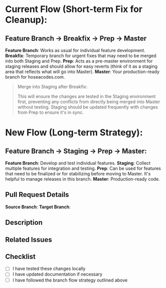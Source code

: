 # Current Flow (Short-term Fix for Cleanup):
## Feature Branch → Breakfix → Prep → Master
**Feature Branch**: Works as usual for individual feature development.
**Breakfix**: Temporary branch for urgent fixes that may need to be merged into both Staging and Prep.
**Prep**: Acts as a pre-master environment for staging releases and should allow for easy reverts (think of it as a staging area that reflects what will go into Master).
**Master**: Your production-ready branch for hoseacodes.com.
> Merge into Staging after Breakfix:
> 
> This will ensure the changes are tested in the Staging environment first, preventing any conflicts from directly being merged into Master without testing.
Staging should be updated frequently with changes from Prep to ensure it's in sync.

# New Flow (Long-term Strategy):
## Feature Branch → Staging → Prep → Master:
**Feature Branch**: Develop and test individual features.
**Staging**: Collect multiple features for integration and testing.
**Prep**: Can be used for features that need to be finalized or for stabilizing before moving to Master. It's helpful to manage releases in this branch.
**Master**: Production-ready code.

## Pull Request Details
**Source Branch**: <!-- Which branch are you merging from? -->
**Target Branch**: <!-- Which branch are you merging to? -->

## Description
<!-- Provide a brief description of the changes in this PR -->

## Related Issues
<!-- Link any related issues here using #issue-number format -->

## Checklist
- [ ] I have tested these changes locally
- [ ] I have updated documentation if necessary
- [ ] I have followed the branch flow strategy outlined above